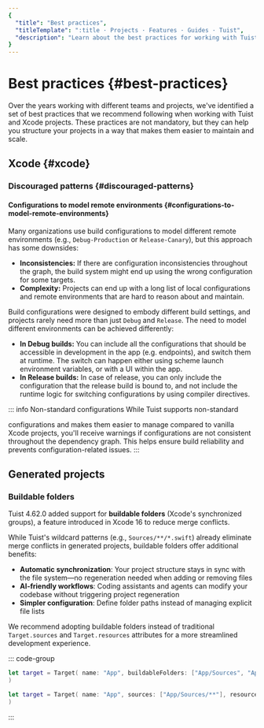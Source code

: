 ```yaml
---
{
  "title": "Best practices",
  "titleTemplate": ":title · Projects · Features · Guides · Tuist",
  "description": "Learn about the best practices for working with Tuist and Xcode projects."
}
---
```

# Best practices {#best-practices}

Over the years working with different teams and projects, we've identified a set
of best practices that we recommend following when working with Tuist and Xcode
projects. These practices are not mandatory, but they can help you structure
your projects in a way that makes them easier to maintain and scale.

## Xcode {#xcode}

### Discouraged patterns {#discouraged-patterns}

#### Configurations to model remote environments {#configurations-to-model-remote-environments}

Many organizations use build configurations to model different remote
environments (e.g., `Debug-Production` or `Release-Canary`), but this approach
has some downsides:

- **Inconsistencies:** If there are configuration inconsistencies throughout the
  graph, the build system might end up using the wrong configuration for some
  targets.
- **Complexity:** Projects can end up with a long list of local configurations
  and remote environments that are hard to reason about and maintain.

Build configurations were designed to embody different build settings, and
projects rarely need more than just `Debug` and `Release`. The need to model
different environments can be achieved differently:

- **In Debug builds:** You can include all the configurations that should be
  accessible in development in the app (e.g. endpoints), and switch them at
  runtime. The switch can happen either using scheme launch environment
  variables, or with a UI within the app.
- **In Release builds:** In case of release, you can only include the
  configuration that the release build is bound to, and not include the runtime
  logic for switching configurations by using compiler directives.

::: info Non-standard configurations While Tuist supports non-standard
<!-- -->
configurations and makes them easier to manage compared to vanilla Xcode
projects, you'll receive warnings if configurations are not consistent
throughout the dependency graph. This helps ensure build reliability and
prevents configuration-related issues. :::

## Generated projects

### Buildable folders

Tuist 4.62.0 added support for **buildable folders** (Xcode's synchronized
groups), a feature introduced in Xcode 16 to reduce merge conflicts.

While Tuist's wildcard patterns (e.g., `Sources/**/*.swift`) already eliminate
merge conflicts in generated projects, buildable folders offer additional
benefits:

- **Automatic synchronization**: Your project structure stays in sync with the file system—no regeneration needed when adding or removing files
- **AI-friendly workflows**: Coding assistants and agents can modify your codebase without triggering project regeneration
- **Simpler configuration**: Define folder paths instead of managing explicit file lists

We recommend adopting buildable folders instead of traditional `Target.sources`
and `Target.resources` attributes for a more streamlined development experience.

::: code-group

```swift [With buildable folders]
let target = Target( name: "App", buildableFolders: ["App/Sources", "App/Resources"]
)
```

```swift [Without buildable folders]
let target = Target( name: "App", sources: ["App/Sources/**"], resources: ["App/Resources/**"]
)
```
<!-- -->
:::
